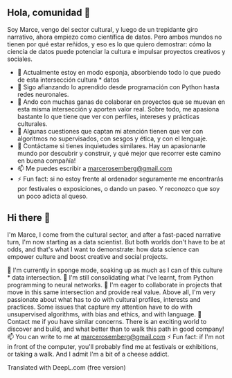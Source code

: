 ## Hola, comunidad 👋

Soy Marce, vengo del sector cultural, y luego de un trepidante giro narrativo, ahora empiezo como científica de datos.
Pero ambos mundos no tienen por qué estar reñidos, y eso es lo que quiero demostrar: cómo la ciencia de datos puede potenciar la cultura e impulsar proyectos creativos y sociales.

- 🔭 Actualmente estoy en modo esponja, absorbiendo todo lo que puedo de esta intersección cultura * datos
- 🌱 Sigo afianzando lo aprendido desde programación con Python hasta redes neuronales.
- 👯 Ando con muchas ganas de colaborar en proyectos que se muevan en esta misma intersección y aporten valor real. Sobre todo, me apasiona bastante lo que tiene que ver con perfiles, intereses y prácticas culturales.
- 🤔 Algunas cuestiones que captan mi atención tienen que ver con algoritmos no supervisados, con sesgos y ética, y con el lenguaje.
- 💬 Contáctame si tienes inquietudes similares. Hay un apasionante mundo por descubrir y construir, y qué mejor que recorrer este camino en buena compañía!
- 📫 Me puedes escribir a marcerosemberg@gmail.com
- ⚡ Fun fact: si no estoy frente al ordenador seguramente me encontrarás por festivales o exposiciones, o dando un paseo. Y reconozco que soy un poco adicta al queso.

## Hi there 👋
I'm Marce, I come from the cultural sector, and after a fast-paced narrative turn, I'm now starting as a data scientist. But both worlds don't have to be at odds, and that's what I want to demonstrate: how data science can empower culture and boost creative and social projects.

🔭 I'm currently in sponge mode, soaking up as much as I can of this culture * data intersection.
🌱 I'm still consolidating what I've learnt, from Python programming to neural networks.
👯 I'm eager to collaborate in projects that move in this same intersection and provide real value. Above all, I'm very passionate about what has to do with cultural profiles, interests and practices.
Some issues that capture my attention have to do with unsupervised algorithms, with bias and ethics, and with language.
💬 Contact me if you have similar concerns. There is an exciting world to discover and build, and what better than to walk this path in good company!
📫 You can write to me at marcerosemberg@gmail.com
⚡ Fun fact: if I'm not in front of the computer, you'll probably find me at festivals or exhibitions, or taking a walk. And I admit I'm a bit of a cheese addict.

Translated with DeepL.com (free version)
